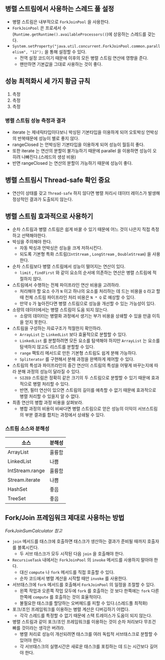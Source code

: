 ## 병렬 스트림에서 사용하는 스레드 풀 설정
- 병렬 스트림은 내부적으로 `ForkJoinPool` 을 사용한다.
- `ForkJoinPool` 은 프로세서 수(`Runtime.getRuntime().availableProcessors()`)에 상응하는 스레드를 갖는다.
- `System.setProperty("java.util.concurrent.ForkJoinPool.common.parallelism", "12");` 을 통해 설정할 수 있다.
  - 전역 설정 코드이기 때문에 이후의 모든 병렬 스트림 연산에 영향을 준다.
  - 왠만하면 기본값을 그대로 사용하는 것이 좋다.

## 성능 최적화시 세 가지 황금 규칙
1. 측정
2. 측정
3. 측정

### 병렬 스트림 성능 측정과 결과
- iterate 는 제네릭타입이다보니 박싱된 기본타입을 이용하게 되어 오토박싱 언박싱의 반복때문에 성능이 별로 좋지 않다.
- rangeClosed 는 언박싱된 기본타입을 이용하게 되어 성능이 월등히 좋다.
- 또한 iterate 는 연산의 분할이 불가능하기 때문에 parallel 을 이용하면 성능이 오히려 나빠진다.(스레드의 생성 비용)
- 반면 rangeClosed 는 연산의 분할이 가능하기 때문에 성능이 좋다.

## 병렬 스트림시 Thread-safe 확인 중요
- 연산이 상태를 갖고 `Thread-safe` 하지 않다면 병렬 처리시 데이터 레이스가 발생해 정상적인 결과가 도출되지 않는다.

## 병렬 스트림 효과적으로 사용하기
- 순차 스트림과 병렬 스트림은 쉽게 바꿀 수 있기 때문에 어느 것이 나은지 직접 측정하고 선택해야한다.
- 박싱을 주의해야 한다.
  - 자동 박싱과 언박싱은 성능을 크게 저하시킨다.
  - 되도록 기본형 특화 스트림(`IntStream` , `LongStream` , `DoubleStream`) 을 사용한다.
- 순차 스트림보다 병렬 스트림에서 성능이 떨어지는 연산이 있다.
  - `limit` , `findFirst` 와 같이 요소의 순서에 의존하는 연산은 병렬 스트림에 적절하지 않다.
- 스트림에서 수행하는 전체 파이프라인 연산 비용을 고려하라.
  - 처리해야 할 요소 수가 `N` 이고 하나의 요소를 처리하는 데 드는 비용을 `Q` 라고 할 때 천체 스트림 파이프라인 처리 비용은 `N * Q` 로 예상할 수 있다.
  - 만약 `Q` 가 높아진다면 병렬 스트림으로 성능을 개선할 수 있는 가능성이 있다.
- 소량의 데이터에서는 병렬 스트림이 도움 되지 않는다.
  - 소량의 데이터는 병렬화 과정에서 생기는 부가 비용을 상쇄할 수 있을 만큼 이득을 얻지 못한다.
- 스트림을 구성하는 자료구조가 적절한지 확인하라.
  - `ArrayList` 는 `LinkedList` 보다 효율적으로 분할할 수 있다.
  - `LinkedList` 를 분할하려면 모든 요소를 탐색해야 하지만 `ArrayList` 는 요소를 탐색하지 않고도 리스트를 분할할 수 있다.
  - `range` 팩토리 메서드로 만든 기본형 스트림도 쉽게 분해 가능하다.
  - `Spliterator` 를 구현해서 분해 과정을 완벽하게 제어할 수 있다.
- 스트림의 특성과 파이프라인의 중간 연산이 스트림의 특성을 어떻게 바꾸는지에 따라 분해 과정의 성능이 달라질 수 있다.
  - `SIZED` 스트림은 정확히 같은 크기의 두 스트림으로 분할할 수 있기 때문에 효과적으로 병렬 처리할 수 있다.
  - 반면, 필터 연산이 있으면 스트림의 길이를 예측할 수 없기 때문에 효과적으로 병렬 처리할 수 있을지 알 수 없다.
- 최종 연산의 병합 과정 비용을 살펴보라.
  - 병합 과정의 비용이 비싸다면 병렬 스트림으로 얻은 성능의 이익이 서브스트림의 부분 결과를 합치는 과정에서 상쇄될 수 있다.

### 스트림 소스와 분해성

| 소스              | 분해성 |
|-----------------|-----|
| ArrayList       | 훌륭함 |
| LinkedList      | 나쁨  |
| IntStream.range | 훌륭함 |
| Stream.iterate  | 나쁨  |
| HashSet         | 좋음  |
| TreeSet         | 좋음  |

## Fork/Join 프레임워크 제대로 사용하는 방법
_ForkJoinSumCalculator 참고_
- `join` 메서드를 태스크에 호출하면 태스크가 생산하는 결과가 준비될 때까지 호출자를 블록시킨다.
  - 두 서브 태스크가 모두 시작된 다음 `join` 을 호출해야 한다.
- `RecursiveTask` 내에서는 `ForkJoinPool` 의 `invoke` 메서드를 사용하지 말아야 한다.
  - 대신 `compute` 나 `fork` 메서드를 직접 호출할 수 있다.
  - 순차 코드에서 병렬 계산을 시작할 때만 `invoke` 를 사용한다.
- 서브태스크에 `fork` 메서드를 호출해서 `ForkJoinPool` 의 일정을 조절할 수 있다.
  - 왼쪽 작업과 오른쪽 작업 모두에 `fork` 를 호출하는 것 보다 한쪽에는 `fork` 다른 한쪽에 `compute` 를 호출하는 것이 효율적이다.
  - 불필요한 태스크를 할당하는 오버헤드를 피할 수 있다.(스레드풀 최적화)
- 포크/조인 프레임워크를 이용하는 병렬 계산은 디버깅하기 어렵다.
  - 각각 스레드를 특정할 수 없기 때문에 스택 트레이스가 도움이 되지 않는다.
- 병렬 스트림과 같이 포크/조인 프레임워크를 이용하는 것이 순차 처리보다 무조건 빠를 것이라는 생각은 버려라.
  - 병렬 처리로 성능이 개선되려면 태스크를 여러 독립적 서브태스크로 분할할 수 있어야 한다.
  - 각 서브태스크의 실행시간은 새로운 태스크를 포킹하는 데 드는 시간보다 길어야 한다.
